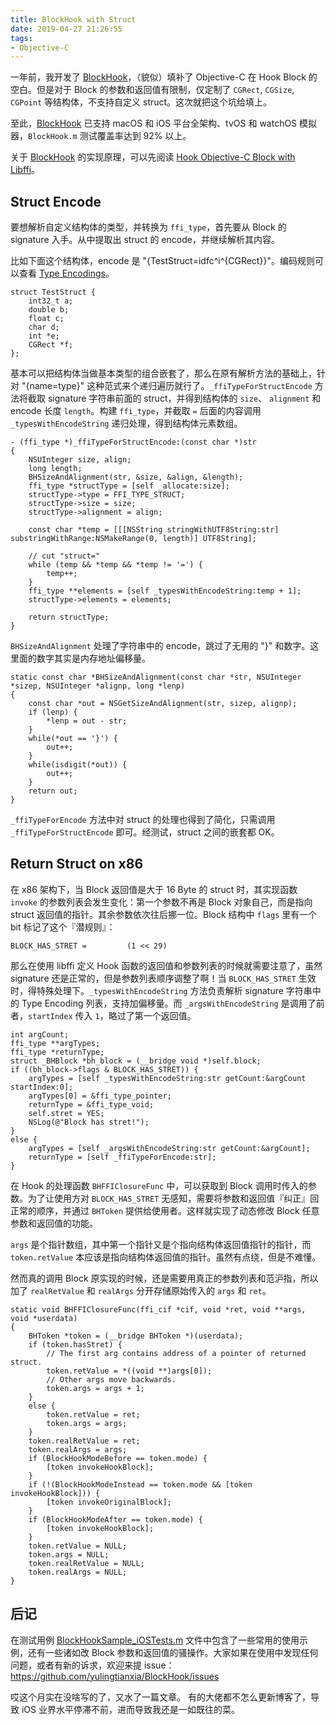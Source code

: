 ```yaml
---
title: BlockHook with Struct
date: 2019-04-27 21:26:55
tags:
- Objective-C
---
```


一年前，我开发了 [BlockHook](https://github.com/yulingtianxia/BlockHook)，（貌似）填补了 Objective-C 在 Hook Block 的空白。但是对于 Block 的参数和返回值有限制，仅定制了 `CGRect`, `CGSize`, `CGPoint` 等结构体，不支持自定义 struct。这次就把这个坑给填上。

至此，[BlockHook](https://github.com/yulingtianxia/BlockHook) 已支持 macOS 和 iOS 平台全架构、tvOS 和 watchOS 模拟器，`BlockHook.m` 测试覆盖率达到 92% 以上。

<!--more-->

关于 [BlockHook](https://github.com/yulingtianxia/BlockHook) 的实现原理，可以先阅读 [Hook Objective-C Block with Libffi](http://yulingtianxia.com/blog/2018/02/28/Hook-Objective-C-Block-with-Libffi/)。

## Struct Encode

要想解析自定义结构体的类型，并转换为 `ffi_type`，首先要从 Block 的 signature 入手。从中提取出 struct 的 encode，并继续解析其内容。

比如下面这个结构体，encode 是 "{TestStruct=idfc^i^{CGRect}}"。编码规则可以查看 [Type Encodings](https://nshipster.cn/type-encodings/)。

```
struct TestStruct {
    int32_t a;
    double b;
    float c;
    char d;
    int *e;
    CGRect *f;
};
```

基本可以把结构体当做基本类型的组合嵌套了，那么在原有解析方法的基础上，针对 "{name=type}" 这种范式来个递归遍历就行了。`_ffiTypeForStructEncode` 方法将截取 signature 字符串前面的 struct，并得到结构体的 `size`、 `alignment` 和 encode 长度 `length`。构建 `ffi_type`，并截取 `=` 后面的内容调用 `_typesWithEncodeString` 递归处理，得到结构体元素数组。

```
- (ffi_type *)_ffiTypeForStructEncode:(const char *)str
{
    NSUInteger size, align;
    long length;
    BHSizeAndAlignment(str, &size, &align, &length);
    ffi_type *structType = [self _allocate:size];
    structType->type = FFI_TYPE_STRUCT;
    structType->size = size;
    structType->alignment = align;
    
    const char *temp = [[[NSString stringWithUTF8String:str] substringWithRange:NSMakeRange(0, length)] UTF8String];
    
    // cut "struct="
    while (temp && *temp && *temp != '=') {
        temp++;
    }
    ffi_type **elements = [self _typesWithEncodeString:temp + 1];
    structType->elements = elements;
    
    return structType;
}
```

`BHSizeAndAlignment` 处理了字符串中的 encode，跳过了无用的 "}" 和数字。这里面的数字其实是内存地址偏移量。

```
static const char *BHSizeAndAlignment(const char *str, NSUInteger *sizep, NSUInteger *alignp, long *lenp)
{
    const char *out = NSGetSizeAndAlignment(str, sizep, alignp);
    if (lenp) {
        *lenp = out - str;
    }
    while(*out == '}') {
        out++;
    }
    while(isdigit(*out)) {
        out++;
    }
    return out;
}
```

`_ffiTypeForEncode` 方法中对 struct 的处理也得到了简化，只需调用 `_ffiTypeForStructEncode` 即可。经测试，struct 之间的嵌套都 OK。

## Return Struct on x86

在 x86 架构下，当 Block 返回值是大于 16 Byte 的 struct 时，其实现函数 `invoke` 的参数列表会发生变化：第一个参数不再是 Block 对象自己，而是指向 struct 返回值的指针。其余参数依次往后挪一位。Block 结构中 `flags` 里有一个 bit 标记了这个『潜规则』：

```
BLOCK_HAS_STRET =         (1 << 29)
```

那么在使用 libffi 定义 Hook 函数的返回值和参数列表的时候就需要注意了，虽然 signature 还是正常的，但是参数列表顺序调整了啊！当 `BLOCK_HAS_STRET` 生效时，得特殊处理下。`_typesWithEncodeString` 方法负责解析 signature 字符串中的 Type Encoding 列表，支持加偏移量。而 `_argsWithEncodeString` 是调用了前者，`startIndex` 传入 `1`，略过了第一个返回值。

```
int argCount;
ffi_type **argTypes;
ffi_type *returnType;
struct _BHBlock *bh_block = (__bridge void *)self.block;
if ((bh_block->flags & BLOCK_HAS_STRET)) {
    argTypes = [self _typesWithEncodeString:str getCount:&argCount startIndex:0];
    argTypes[0] = &ffi_type_pointer;
    returnType = &ffi_type_void;
    self.stret = YES;
    NSLog(@"Block has stret!");
}
else {
    argTypes = [self _argsWithEncodeString:str getCount:&argCount];
    returnType = [self _ffiTypeForEncode:str];
}
```

在 Hook 的处理函数 `BHFFIClosureFunc` 中，可以获取到 Block 调用时传入的参数。为了让使用方对 `BLOCK_HAS_STRET` 无感知，需要将参数和返回值『纠正』回正常的顺序，并通过 `BHToken` 提供给使用者。这样就实现了动态修改 Block 任意参数和返回值的功能。

`args` 是个指针数组，其中第一个指针又是个指向结构体返回值指针的指针，而 `token.retValue` 本应该是指向结构体返回值的指针。虽然有点绕，但是不难懂。

然而真的调用 Block 原实现的时候，还是需要用真正的参数列表和范沪指，所以加了 `realRetValue` 和 `realArgs` 分开存储原始传入的 `args` 和 `ret`。

```
static void BHFFIClosureFunc(ffi_cif *cif, void *ret, void **args, void *userdata)
{
    BHToken *token = (__bridge BHToken *)(userdata);
    if (token.hasStret) {
        // The first arg contains address of a pointer of returned struct.
        token.retValue = *((void **)args[0]);
        // Other args move backwards.
        token.args = args + 1;
    }
    else {
        token.retValue = ret;
        token.args = args;
    }
    token.realRetValue = ret;
    token.realArgs = args;
    if (BlockHookModeBefore == token.mode) {
        [token invokeHookBlock];
    }
    if (!(BlockHookModeInstead == token.mode && [token invokeHookBlock])) {
        [token invokeOriginalBlock];
    }
    if (BlockHookModeAfter == token.mode) {
        [token invokeHookBlock];
    }
    token.retValue = NULL;
    token.args = NULL;
    token.realRetValue = NULL;
    token.realArgs = NULL;
}
```

## 后记

在测试用例 [BlockHookSample_iOSTests.m](https://github.com/yulingtianxia/BlockHook/blob/master/BlockHookSample%20iOSTests/BlockHookSample_iOSTests.m) 文件中包含了一些常用的使用示例，还有一些诸如改 Block 参数和返回值的骚操作。大家如果在使用中发现任何问题，或者有新的诉求，欢迎来提 issue：https://github.com/yulingtianxia/BlockHook/issues

哎这个月实在没啥写的了，又水了一篇文章。
有的大佬都不怎么更新博客了，导致 iOS 业界水平停滞不前，进而导致我还是一如既往的菜。